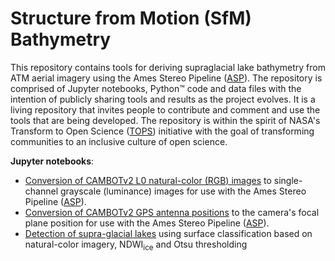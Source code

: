 # Structure from Motion (SfM) Bathymetry
This repository contains tools for deriving supraglacial lake bathymetry from ATM aerial imagery using the Ames Stereo Pipeline ([ASP](https://stereopipeline.readthedocs.io/en/latest/index.html)). The repository is comprised of Jupyter notebooks, Python™ code and data files with the intention of publicly sharing tools and results as the project evolves. It is a living repository that invites people to contribute and comment and use the tools that are being developed. The repository is within the spirit of NASA's Transform to Open Science ([TOPS](https://nasa.github.io/Transform-to-Open-Science/)) initiative with the goal of transforming communities to an inclusive culture of open science.

**Jupyter notebooks**:
* [Conversion of CAMBOTv2 L0 natural-color (RGB) images](https://github.com/mstudinger/ATM-SfM-Bathymetry/blob/main/Jupyter/CAMBOTv2_RGB_to_luminance.ipynb) to single-channel grayscale (luminance) images for use with the Ames Stereo Pipeline ([ASP](https://stereopipeline.readthedocs.io/en/latest/index.html)).
* [Conversion of CAMBOTv2 GPS antenna positions](https://github.com/mstudinger/ATM-SfM-Bathymetry/blob/main/Jupyter/CAMBOTv2_convert_GPS_to_camera_pos.ipynb) to the camera's focal plane position for use with the Ames Stereo Pipeline ([ASP](https://stereopipeline.readthedocs.io/en/latest/index.html)).
* [Detection of supra-glacial lakes](https://github.com/mstudinger/ATM-SfM-Bathymetry/blob/main/Jupyter/CAMBOTv2_lake_detection_using_NDWI_and_Otsu_thresholding.ipynb) using surface classification based on natural-color imagery, NDWI<sub>ice</sub> and Otsu thresholding

